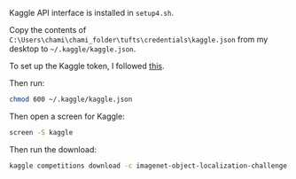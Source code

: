 Kaggle API interface is installed in `setup4.sh`.

Copy the contents of `C:\Users\chami\chami_folder\tufts\credentials\kaggle.json` from my desktop to `~/.kaggle/kaggle.json`.

To set up the Kaggle token, I followed [this](https://github.com/Kaggle/kaggle-api#api-credentials).

Then run: 

```bash
chmod 600 ~/.kaggle/kaggle.json
```

Then open a screen for Kaggle: 

```bash
screen -S kaggle
```

Then run the download:

```bash
kaggle competitions download -c imagenet-object-localization-challenge
```
